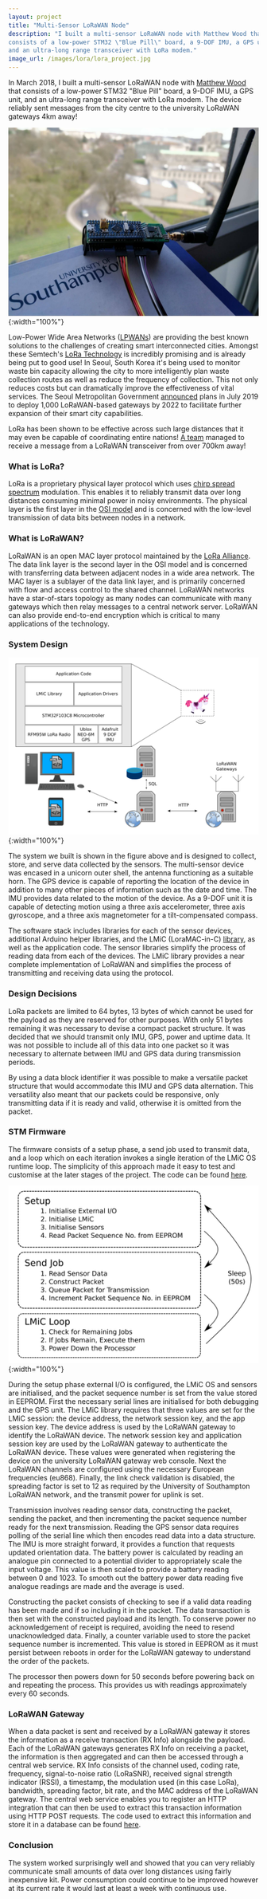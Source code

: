 ```yaml
---
layout: project
title: "Multi-Sensor LoRaWAN Node"
description: "I built a multi-sensor LoRaWAN node with Matthew Wood that
consists of a low-power STM32 \"Blue Pill\" board, a 9-DOF IMU, a GPS unit,
and an ultra-long range transceiver with LoRa modem."
image_url: /images/lora/lora_project.jpg
---
```

In March 2018, I built a multi-sensor LoRaWAN node with [Matthew Wood][1] that
consists of a low-power STM32 "Blue Pill" board, a 9-DOF IMU, a GPS unit, and
an ultra-long range transceiver with LoRa modem. The device reliably sent
messages from the city centre to the university LoRaWAN gateways 4km away!

![](/images/lora/lora_project.jpg){:width="100%"}

Low-Power Wide Area Networks ([LPWANs][2]) are providing the best known
solutions to the challenges of creating smart interconnected cities. Amongst
these Semtech's [LoRa Technology][3] is incredibly promising and is already
being put to good use! In Seoul, South Korea it's being used to monitor
waste bin capacity allowing the city to more intelligently plan waste collection
routes as well as reduce the frequency of collection. This not only reduces
costs but can dramatically improve the effectiveness of vital services. The
Seoul Metropolitan Government [announced][4] plans in July 2019 to deploy
1,000 LoRaWAN-based gateways by 2022 to facilitate further expansion of their
smart city capabilities.

LoRa has been shown to be effective across such large distances that it may
even be capable of coordinating entire nations! [A team][5]
managed to receive a message from a LoRaWAN transceiver from over 700km away!

### What is LoRa?
LoRa is a proprietary physical layer protocol which uses
[chirp spread spectrum][6] modulation. This enables it to reliably transmit
data over long distances consuming minimal power in noisy environments. The
physical layer is the first layer in the [OSI model][7] and is concerned with
the low-level transmission of data bits between nodes in a network.

### What is LoRaWAN?
LoRaWAN is an open MAC layer protocol maintained by the [LoRa Alliance][8].
The data link layer is the second layer in the OSI model and is concerned
with transferring data between adjacent nodes in a wide area network.
The MAC layer is a sublayer of the data link layer, and is primarily concerned
with flow and access control to the shared channel. LoRaWAN networks have a
star-of-stars topology as many nodes can communicate with many gateways which
then relay messages to a central network server. LoRaWAN can also provide
end-to-end encryption which is critical to many applications of the technology.


### System Design
![](/images/lora/rob_network_diagram_single_rob.svg){:width="100%"}

The system we built is shown in the figure above and is designed to collect,
store, and
serve data collected by the sensors. The multi-sensor device was encased in a
unicorn outer shell, the antenna functioning as a suitable horn. The GPS device
is capable of reporting the location of the device in addition
to many other pieces of information such as the date and time. The IMU
provides data related to the motion of the device. As a 9-DOF unit it is
capable of detecting motion using a three axis accelerometer, three axis
gyroscope, and a three axis magnetometer for a tilt-compensated compass.

The software stack includes libraries for each of the sensor devices, additional Arduino helper libraries,
and the LMiC (LoraMAC-in-C) [library][9], as well as the
 application code. The sensor libraries simplify the 
process of reading data from each of the devices. The LMiC library provides a near complete implementation of
LoRaWAN and simplifies the process of transmitting and receiving data using the protocol.

### Design Decisions
LoRa packets are limited to 64 bytes, 13 bytes of which cannot be used for the payload as they are reserved for other purposes.
With only 51 bytes remaining it was necessary to devise a compact packet structure. It was decided that we should transmit only
IMU, GPS, power and uptime data. It was not possible to include all of this data into one packet so
it was necessary to alternate between IMU and GPS data during transmission periods.

By using a data block identifier it was possible to make a versatile packet structure that would
accommodate this IMU and GPS data alternation. This versatility also meant that our packets could
be responsive, only transmitting data if it is ready and valid, otherwise it is omitted from the packet.

### STM Firmware
The firmware consists of a setup phase, a send job used to transmit data, and a loop which
on each iteration invokes a single iteration of the LMiC OS runtime loop. The simplicity of this approach made it easy to test and 
customise at the later stages of the project. The code can be found [here][10].

![](/images/lora/stm_firmware_diagram.svg){:width="100%"}

During the setup phase external I/O is configured, the LMiC OS and sensors are initialised,
and the packet sequence number is set from the value stored in EEPROM. First the necessary
serial lines are initialised for both debugging and the GPS unit. The LMiC library
requires that three values are set for the LMiC session: the device address, the network
session key, and the app session key. The device address is used by the LoRaWAN gateway
to identify the LoRaWAN device. The network session key and application session key are
used by the LoRaWAN gateway to authenticate the LoRaWAN device. These values were generated
when registering the device on the university LoRaWAN gateway web console. Next the LoRaWAN
channels are configured using the necessary European frequencies (eu868). Finally, the
link check validation is disabled, the spreading factor is set to 12 as required by the
University of Southampton LoRaWAN network, and the transmit power for uplink is set.

Transmission involves reading sensor data, constructing the packet, sending the packet, and
then incrementing the packet sequence number ready for the next transmission. Reading the
GPS sensor data requires polling of the serial line which then encodes read data
into a data structure. The IMU is more straight forward, it provides a function that requests updated
orientation data. The battery power is calculated by reading an analogue pin connected to
a potential divider to appropriately scale the input voltage. This value is then scaled to
provide a battery reading between 0 and 1023. To smooth out the battery power data reading five
analogue readings are made and the average is used.

Constructing the packet consists of checking to see if a valid data reading
has been made and if so including it in the packet. The data transaction is
 then set with the constructed payload and its length. To conserve power no acknowledgement of receipt is required, avoiding the need to resend unacknowledged data.
Finally, a counter variable used to store the packet sequence number is incremented. This value
is stored in EEPROM as it must persist between reboots in order for the LoRaWAN gateway to
understand the order of the packets.

The processor then powers down for 50 seconds before powering back on and repeating the process.
This provides us with readings approximately every 60 seconds.

### LoRaWAN Gateway
When a data packet is sent and received by a LoRaWAN gateway it stores the
information as a receive transaction (RX Info) alongside the payload. Each of
the LoRaWAN gateways generates RX Info on receiving a packet, the information
is then aggregated and can then be accessed through a central web service. RX
Info consists of the channel used, coding rate, frequency, signal-to-noise
ratio (LoRaSNR), received signal strength indicator (RSSI), a timestamp, the
modulation used (in this case LoRa), bandwidth, spreading factor, bit rate, and
the MAC address of the LoRaWAN gateway. The central web service enables you to
register an HTTP integration that can then be used to extract this transaction
information using HTTP POST requests. The code used to extract this information
and store it in a database can be found [here][11].

### Conclusion
The system worked surprisingly well and showed that you can very reliably
communicate small amounts of data over long distances using fairly inexpensive
kit. Power consumption could continue to be improved however at its current
rate it would last at least a week with continuous use.

[1]: https://github.com/MAWoodMain
[2]: https://www.link-labs.com/blog/low-power-wide-area-network-lpwa
[3]: https://www.semtech.com/lora
[4]: http://english.seoul.go.kr/seoul-to-provides-free-public-wi-fi-throughout-the-city/
[5]: https://www.thethingsnetwork.org/article/ground-breaking-world-record-lorawan-packet-received-at-702-km-436-miles-distance
[6]: https://en.wikipedia.org/wiki/Chirp_spread_spectrum
[7]: https://en.wikipedia.org/wiki/OSI_model
[8]: https://lora-alliance.org/sites/default/files/2018-04/what-is-lorawan.pdf
[9]: https://github.com/matthijskooijman/arduino-lmic
[10]: https://github.com/frasercrossman/STM32F103-RFM95W-Transmitter
[11]: https://github.com/MAWoodMain/RPI-RFM95W-Receiver
